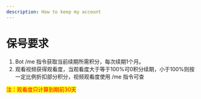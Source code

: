 ```yaml
---
description: How to keep my account
---
```


# 保号要求

1. Bot /me 指令获取当前续期所需积分，每次续期1个月。
2. 观看视频获得观看度，当观看度大于等于100%可0积分续期，小于100%则按一定比例折扣部分积分，视频观看度使用 /me 指令可查

<mark style="color:red;">注：观看度只计算到期前30天</mark>
